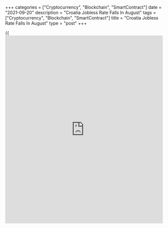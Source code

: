 +++
categories = ["Cryptocurrency", "Blockchain", "SmartContract"]
date = "2021-09-20"
description = "Croatia Jobless Rate Falls In August"
tags = ["Cryptocurrency", "Blockchain", "SmartContract"]
title = "Croatia Jobless Rate Falls In August"
type = "post"
+++

{{<iframe id="large-banner" src="https://www.bounty.group/#slide=24.0" width="100%" height="600" scrolling="no" style="border: 0px solid rgb(216, 221, 230); border-radius: 3px;">}}

Croatia's jobless rate declined marginally in August, figures from the
Croatian Bureau of Statistics showed on Monday.

The registered unemployment rate decreased to 7.3 percent in August from
7.4 percent in July. In the same month last year, jobless rate was 8.9
percent.

The latest rate of unemployment was the lowest since October 2019.

The number of unemployed persons decreased 0.4 percent to 125,501 in
August from 126,006 in the previous month.

Employment rose to 1.586 million persons in August from 1.588 million in
the preceding month.

For comments and feedback [contact](https://www.playgroundfx.com/contact/): editorial@rtt[news](https://www.letsplayfx.com/blog/forex-news-website/).com

[Economic News][1]

 **What parts of the world are seeing the best (and worst) economic
performances lately? Click[here][2] to check out our [Econ Scorecard][2]
and find out! See up-to-the-moment [ranking](https://www.playgroundfx.com/blog/crypto-exchange-ranking/)s for the best and worst
performers in [GDP][3], [unemployment rate][4], [inflation][2] and much
more.**

   1. www.rtt[news](https://www.letsplayfx.com/blog/forex-news-website/).com/Content/EconomicNews.aspx
   2. www.rtt[news](https://www.letsplayfx.com/blog/forex-news-website/).com/economic-scorecard/world-rank/CPI/highest-performance.aspx
   3. www.rtt[news](https://www.letsplayfx.com/blog/forex-news-website/).com/economic-scorecard/world-rank/GDP/highest-performance.aspx
   4. www.rtt[news](https://www.letsplayfx.com/blog/forex-news-website/).com/economic-scorecard/world-rank/unemployment-rate/lowest-performance.aspx